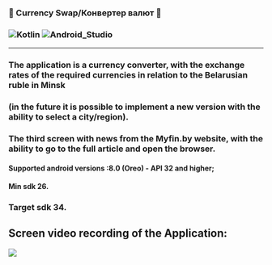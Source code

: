 ### 📰 Currency Swap/Конвертер валют 📱 
### ![Kotlin](https://img.shields.io/badge/Kotlin-blueviolet?style=for-the-badge&logo=Kotlin&logoColor=blue) ![Android_Studio](https://img.shields.io/badge/Android_Studio-black?style=for-the-badge&logo=AndroidStudio&logoColor=green) 
___
### The application is a currency converter, with the exchange rates of the required currencies in relation to the Belarusian ruble in Minsk
### (in the future it is possible to implement a new version with the ability to select a city/region).
### The third screen with news from the Myfin.by website, with the ability to go to the full article and open the browser.



#### Supported android versions :8.0 (Oreo) - API 32 and higher;
#### Min sdk 26.
### Target sdk 34.
## Screen video recording of the Application:
<img src="record (1).gif"/>



